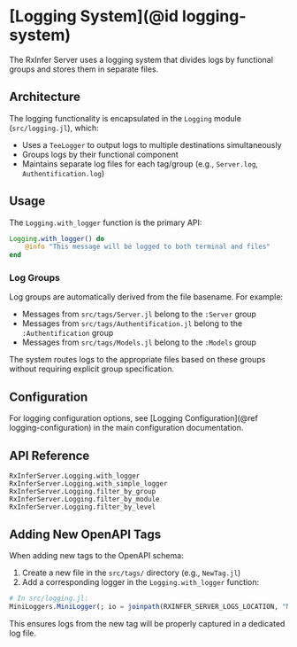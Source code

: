 # [Logging System](@id logging-system)

The RxInfer Server uses a logging system that divides logs by functional groups and stores them in separate files.

## Architecture

The logging functionality is encapsulated in the `Logging` module (`src/logging.jl`), which:

- Uses a `TeeLogger` to output logs to multiple destinations simultaneously
- Groups logs by their functional component
- Maintains separate log files for each tag/group (e.g., `Server.log`, `Authentification.log`)

## Usage

The `Logging.with_logger` function is the primary API:

```julia
Logging.with_logger() do
    @info "This message will be logged to both terminal and files"
end
```

### Log Groups

Log groups are automatically derived from the file basename. For example:
- Messages from `src/tags/Server.jl` belong to the `:Server` group
- Messages from `src/tags/Authentification.jl` belong to the `:Authentification` group
- Messages from `src/tags/Models.jl` belong to the `:Models` group

The system routes logs to the appropriate files based on these groups without requiring explicit group specification.

## Configuration

For logging configuration options, see [Logging Configuration](@ref logging-configuration) in the main configuration documentation.

## API Reference

```@docs
RxInferServer.Logging.with_logger
RxInferServer.Logging.with_simple_logger
RxInferServer.Logging.filter_by_group
RxInferServer.Logging.filter_by_module
RxInferServer.Logging.filter_by_level
```

## Adding New OpenAPI Tags

When adding new tags to the OpenAPI schema:

1. Create a new file in the `src/tags/` directory (e.g., `NewTag.jl`)
2. Add a corresponding logger in the `Logging.with_logger` function:

```julia
# In src/logging.jl:
MiniLoggers.MiniLogger(; io = joinpath(RXINFER_SERVER_LOGS_LOCATION, "NewTag.log"), kwargs_logger...) |> filter_by_group(:NewTag)
```

This ensures logs from the new tag will be properly captured in a dedicated log file. 